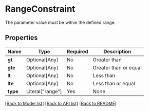 # RangeConstraint

The parameter value must be within the defined range.


## Properties
| Name | Type | Required | Description |
| ------------ | ------------- | ------------- | ------------- |
**gt** | Optional[Any] | No | Greater than |
**gte** | Optional[Any] | No | Greater than or equal |
**lt** | Optional[Any] | No | Less than |
**lte** | Optional[Any] | No | Less than or equal |
**type** | Literal["range"] | Yes | None |


[[Back to Model list]](../../README.md#documentation-for-models) [[Back to API list]](../../README.md#documentation-for-api-endpoints) [[Back to README]](../../README.md)
